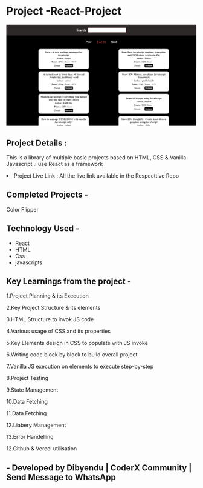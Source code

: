 <h1>Project -React-Project</h1>
<img src='\src\assets\image.png'/>

<h2>Project Details :</h2>
<p>This is a library of multiple basic projects based on HTML, CSS & Vanilla Javascript .i use React as a framework </p>

<li>Project Live Link : All the live link available in the Respecttive Repo</li>
<h2>Completed Projects -</h2>
<p>Color Flipper</p>
<h2>Technology Used -</h2>
<p>
<ul>
<li>React</li>
<li>HTML</li>
<li>Css</li>
<li>javascripts</li>
</ul>
</p>
<h2>Key Learnings from the project -</h2>
<p>1.Project Planning & its Execution</p>
<p>2.Key Project Structure & its elements</p>
<p>3.HTML Structure to invok JS code</p>
<p>4.Various usage of CSS and its properties</p>
<p>5.Key Elements design in CSS to populate with JS invoke</p>
<p>6.Writing code block by block to build overall project</p>
<p>7.Vanilla JS execution on elements to execute step-by-step</p>
<p>8.Project Testing</p>
<p>9.State Management</p>
<p>10.Data Fetching</p>
<p>11.Data Fetching</p>
<p>12.Liabery Management</p>
<p>13.Error Handelling</p>
<p>12.Github & Vercel utilisation</p>

<h2>- Developed by Dibyendu | CoderX Community | Send Message to WhatsApp</h2>
